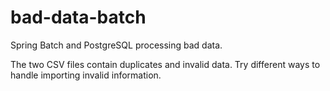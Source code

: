# bad-data-batch
Spring Batch and PostgreSQL processing bad data.

The two CSV files contain duplicates and invalid data.
Try different ways to handle importing invalid information.

